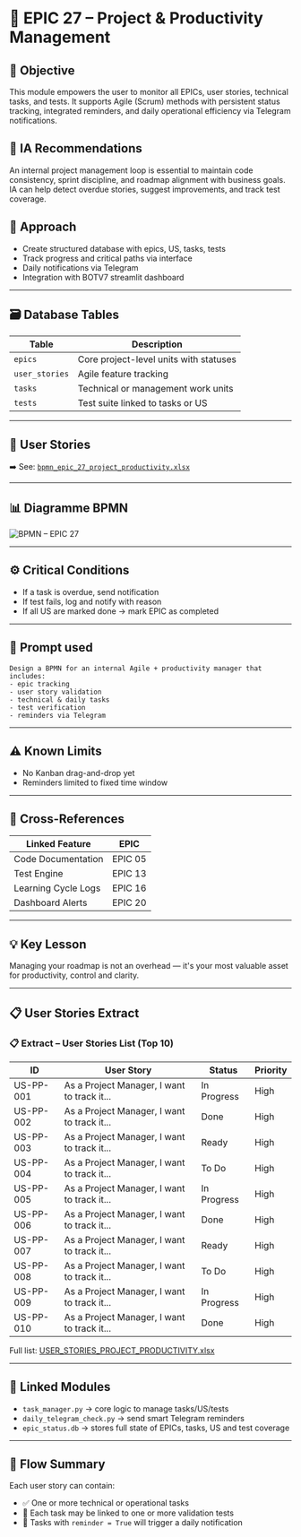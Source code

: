 
# 📘 EPIC 27 – Project & Productivity Management

## 🎯 Objective

This module empowers the user to monitor all EPICs, user stories, technical tasks, and tests. It supports Agile (Scrum) methods with persistent status tracking, integrated reminders, and daily operational efficiency via Telegram notifications.

## 🧠 IA Recommendations

An internal project management loop is essential to maintain code consistency, sprint discipline, and roadmap alignment with business goals. IA can help detect overdue stories, suggest improvements, and track test coverage.

## 🧩 Approach

- Create structured database with epics, US, tasks, tests
- Track progress and critical paths via interface
- Daily notifications via Telegram
- Integration with BOTV7 streamlit dashboard

---

## 🗃️ Database Tables

| Table        | Description                                 |
|--------------|---------------------------------------------|
| `epics`      | Core project-level units with statuses      |
| `user_stories` | Agile feature tracking                    |
| `tasks`      | Technical or management work units          |
| `tests`      | Test suite linked to tasks or US            |

---

## 📜 User Stories

➡️ See: [`bpmn_epic_27_project_productivity.xlsx`](../user_stories/bpmn_epic_27_project_productivity.xlsx)

---

## 📊 Diagramme BPMN

![BPMN – EPIC 27](../images/bpmn_epic_27_project_productivity.png)

---

## ⚙️ Critical Conditions

- If a task is overdue, send notification
- If test fails, log and notify with reason
- If all US are marked done → mark EPIC as completed

---

## 🧠 Prompt used

```plaintext
Design a BPMN for an internal Agile + productivity manager that includes:
- epic tracking
- user story validation
- technical & daily tasks
- test verification
- reminders via Telegram
```

---

## ⚠️ Known Limits

- No Kanban drag-and-drop yet
- Reminders limited to fixed time window

---

## 🔁 Cross-References

| Linked Feature        | EPIC             |
|-----------------------|------------------|
| Code Documentation    | EPIC 05          |
| Test Engine           | EPIC 13          |
| Learning Cycle Logs   | EPIC 16          |
| Dashboard Alerts      | EPIC 20          |

---

## 💡 Key Lesson

Managing your roadmap is not an overhead — it's your most valuable asset for productivity, control and clarity.

---

## 📋 User Stories Extract

### 📋 Extract – User Stories List (Top 10)

| ID | User Story | Status | Priority |
|----|-------------|--------|----------|
| US-PP-001 | As a Project Manager, I want to track it... | In Progress | High |
| US-PP-002 | As a Project Manager, I want to track it... | Done | High |
| US-PP-003 | As a Project Manager, I want to track it... | Ready | High |
| US-PP-004 | As a Project Manager, I want to track it... | To Do | High |
| US-PP-005 | As a Project Manager, I want to track it... | In Progress | High |
| US-PP-006 | As a Project Manager, I want to track it... | Done | High |
| US-PP-007 | As a Project Manager, I want to track it... | Ready | High |
| US-PP-008 | As a Project Manager, I want to track it... | To Do | High |
| US-PP-009 | As a Project Manager, I want to track it... | In Progress | High |
| US-PP-010 | As a Project Manager, I want to track it... | Done | High |


Full list: [USER_STORIES_PROJECT_PRODUCTIVITY.xlsx](../user_stories/bpmn_epic_27_project_productivity.xlsx)

---

## 🧠 Linked Modules

- `task_manager.py` → core logic to manage tasks/US/tests
- `daily_telegram_check.py` → send smart Telegram reminders
- `epic_status.db` → stores full state of EPICs, tasks, US and test coverage

---

## 🔁 Flow Summary

Each user story can contain:
- ✅ One or more technical or operational tasks
- 🧪 Each task may be linked to one or more validation tests
- 🔔 Tasks with `reminder = True` will trigger a daily notification

